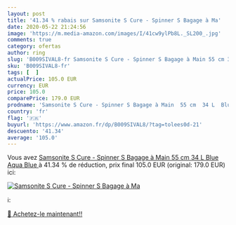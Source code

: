 ```yaml
---
layout: post
title: '41.34 % rabais sur Samsonite S Cure - Spinner S Bagage à Ma'
date: 2020-05-22 21:24:56
image: 'https://m.media-amazon.com/images/I/41cw9ylPb8L._SL200_.jpg'
comments: true
category: ofertas
author: ring
slug: 'B009SIVAL8-fr Samsonite S Cure - Spinner S Bagage à Main 55 cm 34 L Blue...'
sku: 'B009SIVAL8-fr'
tags: [  ]
actualPrice: 105.0 EUR
currency: EUR
price: 105.0
comparePrice: 179.0 EUR
prodname: 'Samsonite S Cure - Spinner S Bagage à Main  55 cm  34 L  Blue  Aqua Blue '
country: 'fr'
flag: '🇫🇷'
buyurl: 'https://www.amazon.fr/dp/B009SIVAL8/?tag=tolees0d-21'
descuento: '41.34'
average: '105.0'
---
```


Vous avez [Samsonite S Cure - Spinner S Bagage à Main  55 cm  34 L  Blue  Aqua Blue ](https://www.amazon.fr/dp/B009SIVAL8/?tag=tolees0d-21)  à  41.34 % de réduction, prix final  105.0 EUR (original: 179.0 EUR) ici:

[![Samsonite S Cure - Spinner S Bagage à Ma](https://m.media-amazon.com/images/I/41cw9ylPb8L._SL200_.jpg)](https://www.amazon.fr/dp/B009SIVAL8/?tag=tolees0d-21)

ℹ️:


[🛒 Achetez-le maintenant!!](https://www.amazon.fr/dp/B009SIVAL8/?tag=tolees0d-21)
